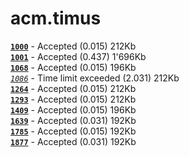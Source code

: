 acm.timus
=====
[**`1000`**](/1000.cpp) - Accepted            (0.015) 212Kb    <br>
[**`1001`**](/1001.cpp) - Accepted            (0.437) 1'696Kb  <br>
[**`1068`**](/1068.cpp) - Accepted            (0.015) 196Kb   <br>
[_`1086`_](/1086.cpp)   - Time limit exceeded (2.031) 212Kb    <br>
[**`1264`**](/1264.cpp) - Accepted            (0.015) 212Kb   <br>
[**`1293`**](/1293.cpp) - Accepted            (0.015)	212Kb   <br>
[**`1409`**](/1409.cpp) - Accepted            (0.015) 196Kb   <br>
[**`1639`**](/1639.cpp) - Accepted            (0.031) 192Kb   <br>
[**`1785`**](/1785.cpp) - Accepted            (0.015) 192Kb   <br>
[**`1877`**](/1877.cpp) - Accepted            (0.031) 192Kb   <br>
